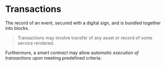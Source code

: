 # Transactions

The record of an event, secured with a digital sign, and is bundled together into blocks.

> Transactions may involve transfer of any asset or record of some service rendered.

Furthermore, a *smart contract* may allow _automatic execution of transactions_ upon meeting predefined criteria.



